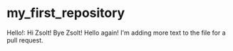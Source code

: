 # my_first_repository
Hello!:
Hi Zsolt!
Bye Zsolt!
Hello again!
I'm adding more text to the file for a pull request. 
